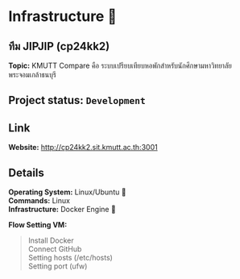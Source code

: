 # Infrastructure 🎄
## **ทีม JIPJIP (cp24kk2)** <br/>
**Topic:** KMUTT Compare 
   คือ ระบบเปรียบเทียบหอพักสำหรับนักศึกษามหาวิทยาลัยพระจอมเกล้าธนบุรี <br/>

## Project status: `Development` <br/>

## Link
**Website:** http://cp24kk2.sit.kmutt.ac.th:3001  <br/>

## Details
**Operating System:** Linux/Ubuntu 🐧 <br/>
**Commands:** Linux <br/>
**Infrastructure:** Docker Engine 🐋 <br/>

**Flow Setting VM:** <br/>
>Install Docker <br/>
Connect GitHub <br/>
Setting hosts (/etc/hosts) <br/>
Setting port (ufw) <br/>


